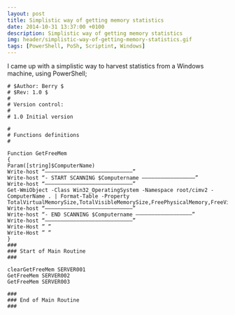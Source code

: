 ```yaml
---
layout: post
title: Simplistic way of getting memory statistics
date: 2014-10-31 13:37:00 +0100
description: Simplistic way of getting memory statistics
img: header/simplistic-way-of-getting-memory-statistics.gif
tags: [PowerShell, PoSh, Scriptint, Windows]
---
```


I came up with a simplistic way to harvest statistics from a Windows machine, using PowerShell;

    # $Author: Berry $
    # $Rev: 1.0 $
    #
    # Version control:
    #
    # 1.0 Initial version

    #
    # Functions definitions
    #

    Function GetFreeMem
    {
    Param([string]$ComputerName)
    Write-host “————————————————————————————”
    Write-host “- START SCANNING $Computername —————————————————”
    Write-host “————————————————————————————”
    Get-WmiObject -Class Win32_OperatingSystem -Namespace root/cimv2 -ComputerName . | Format-Table -Property TotalVirtualMemorySize,TotalVisibleMemorySize,FreePhysicalMemory,FreeVirtualMemory,FreeSpaceInPagingFiles
    Write-host “————————————————————————————”
    Write-host “- END SCANNING $Computername —————————————————–”
    Write-host “————————————————————————————”
    Write-Host ” ”
    Write-Host ” ”
    }
    ###
    ### Start of Main Routine
    ###

    clearGetFreeMem SERVER001
    GetFreeMem SERVER002
    GetFreeMem SERVER003

    ###
    ### End of Main Routine
    ###

